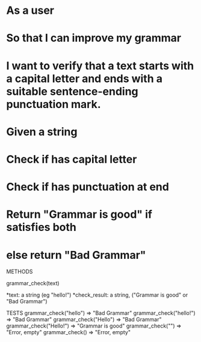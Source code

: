# As a user
# So that I can improve my grammar 
# I want to verify that a text starts with a capital letter and ends with a suitable sentence-ending punctuation mark.

# Given a string
# Check if has capital letter
# Check if has punctuation at end
# Return "Grammar is good" if satisfies both 
# else return "Bad Grammar"

METHODS

grammar_check(text)

*text: a string (eg "hello!")
*check_result: a string, ("Grammar is good" or "Bad Grammar")

TESTS
grammar_check("hello") => "Bad Grammar"
grammar_check("hello!") => "Bad Grammar"
grammar_check("Hello") => "Bad Grammar"
grammar_check("Hello!") => "Grammar is good"
grammar_check("") => "Error, empty"
grammar_check() => "Error, empty"

